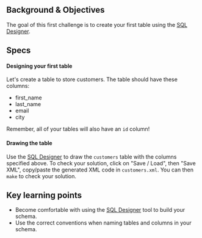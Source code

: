 ## Background & Objectives

The goal of this first challenge is to create your first table using the [SQL Designer](http://db.lewagon.com).

## Specs

#### Designing your first table

Let's create a table to store customers. The table should have these columns:

- first_name
- last_name
- email
- city

Remember, all of your tables will also have an `id` column!

#### Drawing the table

Use the [SQL Designer](http://db.lewagon.com) to draw the `customers` table with the columns specified above.
To check your solution, click on "Save / Load", then "Save XML", copy/paste the generated XML code in `customers.xml`. You can then `make` to check your solution.

## Key learning points

- Become comfortable with using the [SQL Designer](http://db.lewagon.com) tool to build your schema.
- Use the correct conventions when naming tables and columns in your schema.
